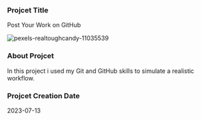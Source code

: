 ### Projcet Title
Post Your Work on GitHub

![pexels-realtoughcandy-11035539](https://github.com/user-attachments/assets/9fe74f1e-f83e-4b47-8ced-f50b6518b43a)


### About Projcet
In this project i used my Git and GitHub skills to simulate a realistic workflow. 

### Projcet Creation Date
2023-07-13
